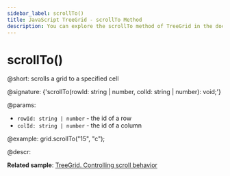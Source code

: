 ```yaml
---
sidebar_label: scrollTo()
title: JavaScript TreeGrid - scrollTo Method 
description: You can explore the scrollTo method of TreeGrid in the documentation of the DHTMLX JavaScript UI library. Browse developer guides and API reference, try out code examples and live demos, and download a free 30-day evaluation version of DHTMLX Suite.
---
```


# scrollTo()

@short: scrolls a grid to a specified cell

@signature: {'scrollTo(rowId: string | number, colId: string | number): void;'}

@params:
- `rowId: string | number` - the id of a row
- `colId: string | number` - the id of a column

@example:
grid.scrollTo("15", "c");

@descr:

**Related sample**: [TreeGrid. Controlling scroll behavior](https://snippet.dhtmlx.com/kxytdnvi)

[comment]: # (@related: treegrid/usage.md#controlling-scroll-behavior)

[comment]: # (@relatedapi: treegrid/api/treegrid_scroll_method.md treegrid/api/treegrid_getscrollstate_method.md)
